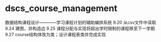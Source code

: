 # dscs_course_management
数据结构课程设计————学习课程计划的辅助编排系统
9.20 从csv文件中读取
9.24 建图，并构造边
9.25 课程分配与实现将超出学时限制的课程移至下一学期
9.27 course结构体改为类；设计课程表类并完成实现